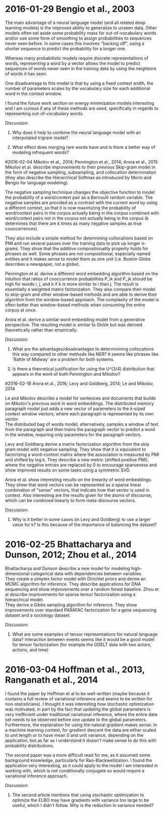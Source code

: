 # 2016-01-29 Bengio et al., 2003

The main advantage of a neural language model (and all related deep learning models) is the improved ability to generalize to unseen data.
Other models often set aside some probability mass for out-of-vocabulary words and/or use some form of smoothing to assign probabilities to 
sequences never seen before.  In some cases this involves "backing off", using a shorter sequence to predict the probability for a 
longer one.

Whereas many probabilistic models require discrete representations of words, representing a word by a vector 
allows the model to predict sequences of words never seen in the training data by using the neighbors of words it has seen.

One disadvantage to this model is that by using a
fixed context width, the number of parameters scales by the vocabulary size for each additional word in the context window.

I found the future work section on energy minimization models interesting and I am curious if any of these methods are used, specifically
in regards to representing out-of-vocabulary words.

Discussion:

1) Why does it help to combine the neural language model with an interpolated trigram model?

2) What effect does merging rare words have and is there a better way of modeling infrequent words?

#2016-02-04 Mikolov et al., 2014; Pennington et al., 2014; Arora et al., 2015
Mikolov et al. describe improvements to their previous Skip-gram model in the form of negative sampling, subsampling, and collocation
determination (they also describe the Hierarchical Softmax as introduced by Morin and Bengio for language modeling).

The negative sampling technique changes the objective function to model the probability of a word/context pair
as a Bernoulli random variable.  The negative samples are provided as a contrast with the current word by using a 
different context, so that it is now maximizing the probability of word/context pairs in the corpus actually being in the corpus combined with word/context pairs not in the corpus not actually being in the corpus (k determines that there are k times as many negative
samples as true cooccurrences).

They also include a simple method for determining collocations based on PMI and run several passes over the training data to pick up longer n-grams.  They show that the additive compositionality property holds for phrases as well.  Some phrases are not compositional, especially named entities and it makes sense to model them as one unit (i.e. Boston Globe describes a newspaper, not a globe).

Pennington et al. derive a different word embedding algorithm based on the intuition that ratios of cooccurrence probabilities P_ik and P_jk should be high for words i, j, and k if k is more similar to i than j.  The result is essentially a weighted matrix factorization.
They also compare their model to skip-gram and other window-based methods and are able to derive their algorithm from the window-based approach.  The complexity of the model is often better than window-based methods when consuming the entire corpus at once.

Arora et al. derive a similar word embedding model from a generative perspective.  The resulting model is similar to GloVe but was derived theoretically rather than empirically.

Discussion:

1) What are the advantages/disadvantages to determinining collocations this way compared to other methods like NER?
It seems like phrases like 'Battle of Midway' are a problem for both systems.

2) Is there a theoretical justification for using the U^(3/4) distribution that appears in the work of both Pennington and Mikolov?

#2016-02-18 Arora et al., 2016; Levy and Goldberg, 2014; Le and Mikolov, 2014

Le and Mikolov describe a model for sentences and documents that builds on Mikolov's previous work in word embeddings.  The distributed memory 
paragraph model just adds a new vector of parameters to the k-sized context window vectors, where each paragraph is represented by its own vector.  
The distributed bag of words model, alternatively, samples a window of text from the paragraph and then trains the paragraph vector to predict a word 
in the window, requiring only parameters for the paragraph vectors.

Levy and Goldberg derive a matrix factorization algorithm from the skip gram model with negative sampling.  They show that it is equivalent to 
factorizing a word-context matrix where the association is measured by PMI and shifted by log k.  They describe a new metric (shifted positive PMI),
where the negative entries are replaced by 0 to encourage sparseness and show improved results on some tasks using a symmetric SVD.

Arora et al. show interesting results on the linearity of word embeddings.  They show that word vectors can be represented as a sparse linear
combination of "sense" vectors, that indicate how that vector is used in context.  Also interesting are the results given for the atoms of discourse, 
which can be combined linearly to form meta-discourse vectors.

Discussion:

1) Why is it better in some cases (in Levy and Goldberg) to use a larger value for k?  Is this because of the importance of balancing the dataset?

# 2016-02-25 Bhattacharya and Dunson, 2012; Zhou et al., 2014

Bhattacharya and Dunson describe a new model for modeling high-dimensional categorical data with dependencies between variables.  
They create a simplex factor model with Dirichlet priors and derive an MCMC algorithm for inference.
They describe applications for DNA sequencing and show improvements over a random forest baseline.
Zhou et al describe improvements for sparse tensor factorization using a hierarchical model.  
They derive a Gibbs sampling algorithm for inference.
They show improvements over standard PARAFAC factorization for a gene sequencing dataset and a sociology dataset.

Discussion:

1) What are some examples of tensor representations for natural language data?  Interaction between events seems like it would be a good model for
tensor factorization (for example the GDELT data with two actors, actions, and time) 

# 2016-03-04 Hoffman et al., 2013, Ranganath et al., 2014

I found the paper by Hoffman et al to be well-written (maybe because it contains a full review of variational 
inference and seems to be written for non-statisticians).  I thought it was interesting how stochastic optimization
was motivated, in part by the fact that updating the global parameters is very inefficient under
traditional variational inference, where the entire data set needs to be observed before one update to the
global parameters.  Furthermore, the explanation for using the natural gradient makes sense.
In a machine learning context, for gradient descent the data are
either scaled to unit length or to have mean 0 and unit variance, depending on the application, but as far as I
understand it doesn't make sense to do this with probability distributions.

The second paper was a more difficult read for me, as it assumed some background knowledge, particularly for
Rao-Blackwellization.  I found the application very interesting, as it could apply to the model I am interested
in working with, which is not conditionally conjugate so would require a variational inference approach.

Discussion:
1) The second article mentions that using stochastic optimization to optimize the ELBO may have gradients with
variance too large to be useful, which I didn't follow.  Why is the reduction in variance needed?